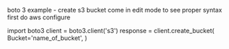 boto 3
example - create s3 bucket
come in edit mode to see proper syntax
first do aws configure

import boto3
client = boto3.client('s3')
response = client.create_bucket(
    Bucket='name_of_bucket',
)        

